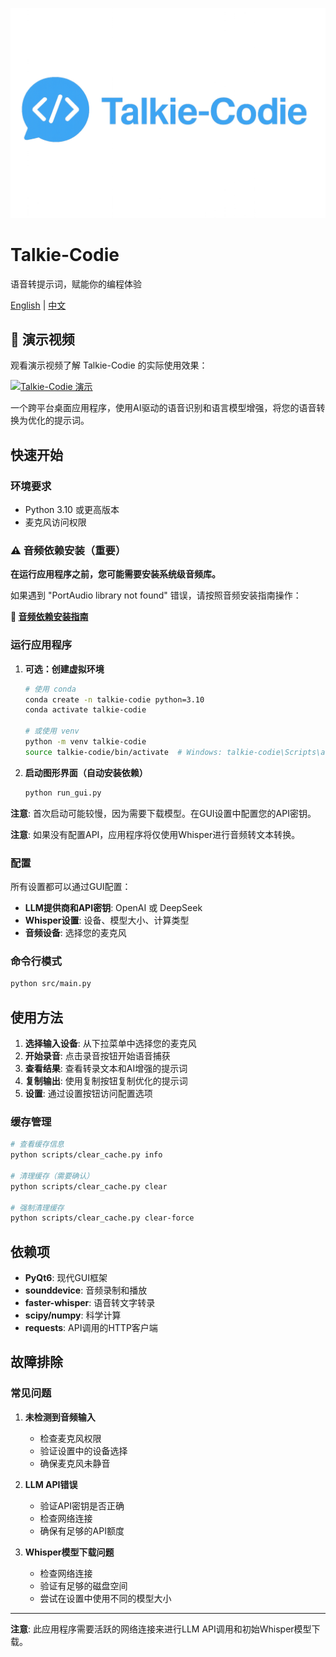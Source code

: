 ![Talkie-Codie Banner](assets/images/Banner.png)

# Talkie-Codie
语音转提示词，赋能你的编程体验

[English](README.md) | [中文](README_CN.md)

## 🎥 演示视频
观看演示视频了解 Talkie-Codie 的实际使用效果：

[![Talkie-Codie 演示](https://img.youtube.com/vi/oUjS5hgegiQ/0.jpg)](https://youtu.be/oUjS5hgegiQ)

一个跨平台桌面应用程序，使用AI驱动的语音识别和语言模型增强，将您的语音转换为优化的提示词。

## 快速开始

### 环境要求
- Python 3.10 或更高版本
- 麦克风访问权限

### ⚠️ 音频依赖安装（重要）

**在运行应用程序之前，您可能需要安装系统级音频库。**

如果遇到 "PortAudio library not found" 错误，请按照音频安装指南操作：

**📖 [音频依赖安装指南](docs/AUDIO_SETUP_CN.md)**

### 运行应用程序

1. **可选：创建虚拟环境**
   ```bash
   # 使用 conda
   conda create -n talkie-codie python=3.10
   conda activate talkie-codie
   
   # 或使用 venv
   python -m venv talkie-codie
   source talkie-codie/bin/activate  # Windows: talkie-codie\Scripts\activate
   ```

2. **启动图形界面（自动安装依赖）**
   ```bash
   python run_gui.py
   ```

**注意**: 首次启动可能较慢，因为需要下载模型。在GUI设置中配置您的API密钥。

**注意**: 如果没有配置API，应用程序将仅使用Whisper进行音频转文本转换。

### 配置

所有设置都可以通过GUI配置：
- **LLM提供商和API密钥**: OpenAI 或 DeepSeek
- **Whisper设置**: 设备、模型大小、计算类型
- **音频设备**: 选择您的麦克风

### 命令行模式
```bash
python src/main.py
```

## 使用方法

1. **选择输入设备**: 从下拉菜单中选择您的麦克风
2. **开始录音**: 点击录音按钮开始语音捕获
3. **查看结果**: 查看转录文本和AI增强的提示词
4. **复制输出**: 使用复制按钮复制优化的提示词
5. **设置**: 通过设置按钮访问配置选项

### 缓存管理

```bash
# 查看缓存信息
python scripts/clear_cache.py info

# 清理缓存（需要确认）
python scripts/clear_cache.py clear

# 强制清理缓存
python scripts/clear_cache.py clear-force
```

## 依赖项

- **PyQt6**: 现代GUI框架
- **sounddevice**: 音频录制和播放
- **faster-whisper**: 语音转文字转录
- **scipy/numpy**: 科学计算
- **requests**: API调用的HTTP客户端

## 故障排除

### 常见问题

1. **未检测到音频输入**
   - 检查麦克风权限
   - 验证设置中的设备选择
   - 确保麦克风未静音

2. **LLM API错误**
   - 验证API密钥是否正确
   - 检查网络连接
   - 确保有足够的API额度

3. **Whisper模型下载问题**
   - 检查网络连接
   - 验证有足够的磁盘空间
   - 尝试在设置中使用不同的模型大小

---

**注意**: 此应用程序需要活跃的网络连接来进行LLM API调用和初始Whisper模型下载。 